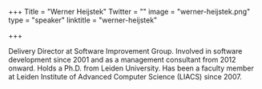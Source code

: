 +++
Title = "Werner Heijstek"
Twitter = ""
image = "werner-heijstek.png"
type = "speaker"
linktitle = "werner-heijstek"

+++

Delivery Director at Software Improvement Group. Involved in software development since 2001 and as a management consultant from 2012 onward. Holds a Ph.D. from Leiden University. Has been a faculty member at Leiden Institute of Advanced Computer Science (LIACS) since 2007.
